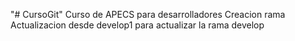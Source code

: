 "# CursoGit" 
Curso de APECS para desarrolladores
Creacion rama
Actualizacion desde develop1
para actualizar la rama develop
